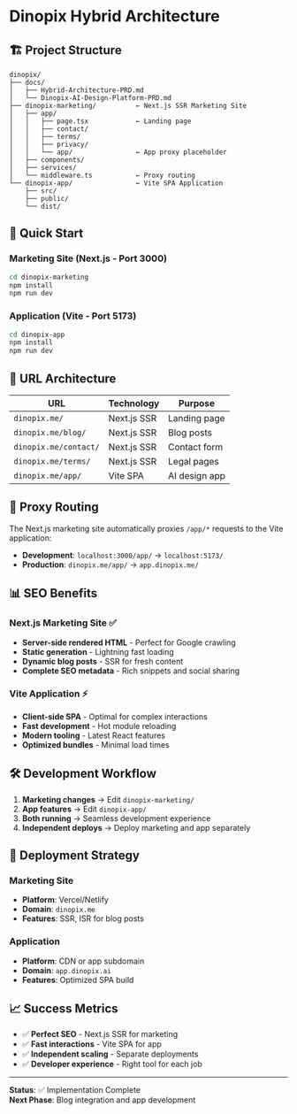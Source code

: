 # Dinopix Hybrid Architecture

## 🏗️ Project Structure

```
dinopix/
├── docs/
│   ├── Hybrid-Architecture-PRD.md
│   └── Dinopix-AI-Design-Platform-PRD.md
├── dinopix-marketing/          ← Next.js SSR Marketing Site
│   ├── app/
│   │   ├── page.tsx            ← Landing page
│   │   ├── contact/
│   │   ├── terms/
│   │   ├── privacy/
│   │   └── app/                ← App proxy placeholder
│   ├── components/
│   ├── services/
│   └── middleware.ts           ← Proxy routing
└── dinopix-app/                ← Vite SPA Application
    ├── src/
    ├── public/
    └── dist/
```

## 🚀 Quick Start

### Marketing Site (Next.js - Port 3000)
```bash
cd dinopix-marketing
npm install
npm run dev
```

### Application (Vite - Port 5173)  
```bash
cd dinopix-app
npm install
npm run dev
```

## 📍 URL Architecture

| **URL** | **Technology** | **Purpose** |
|---------|----------------|-------------|
| `dinopix.me/` | Next.js SSR | Landing page |
| `dinopix.me/blog/` | Next.js SSR | Blog posts |
| `dinopix.me/contact/` | Next.js SSR | Contact form |
| `dinopix.me/terms/` | Next.js SSR | Legal pages |
| `dinopix.me/app/` | Vite SPA | AI design app |

## 🔄 Proxy Routing

The Next.js marketing site automatically proxies `/app/*` requests to the Vite application:

- **Development**: `localhost:3000/app/` → `localhost:5173/`
- **Production**: `dinopix.me/app/` → `app.dinopix.me/`

## 📊 SEO Benefits

### Next.js Marketing Site ✅
- **Server-side rendered HTML** - Perfect for Google crawling
- **Static generation** - Lightning fast loading
- **Dynamic blog posts** - SSR for fresh content
- **Complete SEO metadata** - Rich snippets and social sharing

### Vite Application ⚡
- **Client-side SPA** - Optimal for complex interactions  
- **Fast development** - Hot module reloading
- **Modern tooling** - Latest React features
- **Optimized bundles** - Minimal load times

## 🛠️ Development Workflow

1. **Marketing changes** → Edit `dinopix-marketing/`
2. **App features** → Edit `dinopix-app/`
3. **Both running** → Seamless development experience
4. **Independent deploys** → Deploy marketing and app separately

## 🚀 Deployment Strategy

### Marketing Site
- **Platform**: Vercel/Netlify
- **Domain**: `dinopix.me`
- **Features**: SSR, ISR for blog posts

### Application  
- **Platform**: CDN or app subdomain
- **Domain**: `app.dinopix.ai` 
- **Features**: Optimized SPA build

## 📈 Success Metrics

- ✅ **Perfect SEO** - Next.js SSR for marketing
- ✅ **Fast interactions** - Vite SPA for app
- ✅ **Independent scaling** - Separate deployments
- ✅ **Developer experience** - Right tool for each job

---

**Status**: ✅ Implementation Complete  
**Next Phase**: Blog integration and app development